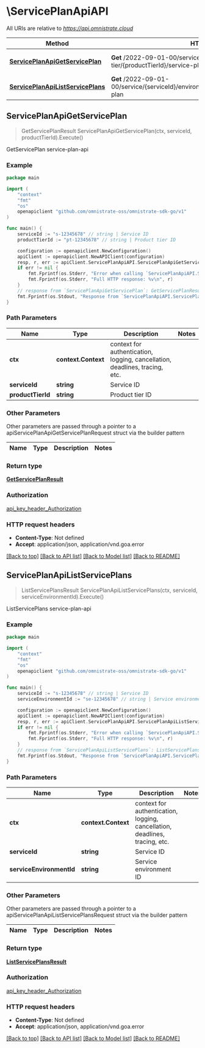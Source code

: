 # \ServicePlanApiAPI

All URIs are relative to *https://api.omnistrate.cloud*

Method | HTTP request | Description
------------- | ------------- | -------------
[**ServicePlanApiGetServicePlan**](ServicePlanApiAPI.md#ServicePlanApiGetServicePlan) | **Get** /2022-09-01-00/service/{serviceId}/product-tier/{productTierId}/service-plan | GetServicePlan service-plan-api
[**ServicePlanApiListServicePlans**](ServicePlanApiAPI.md#ServicePlanApiListServicePlans) | **Get** /2022-09-01-00/service/{serviceId}/environment/{serviceEnvironmentId}/service-plan | ListServicePlans service-plan-api



## ServicePlanApiGetServicePlan

> GetServicePlanResult ServicePlanApiGetServicePlan(ctx, serviceId, productTierId).Execute()

GetServicePlan service-plan-api

### Example

```go
package main

import (
	"context"
	"fmt"
	"os"
	openapiclient "github.com/omnistrate-oss/omnistrate-sdk-go/v1"
)

func main() {
	serviceId := "s-12345678" // string | Service ID
	productTierId := "pt-12345678" // string | Product tier ID

	configuration := openapiclient.NewConfiguration()
	apiClient := openapiclient.NewAPIClient(configuration)
	resp, r, err := apiClient.ServicePlanApiAPI.ServicePlanApiGetServicePlan(context.Background(), serviceId, productTierId).Execute()
	if err != nil {
		fmt.Fprintf(os.Stderr, "Error when calling `ServicePlanApiAPI.ServicePlanApiGetServicePlan``: %v\n", err)
		fmt.Fprintf(os.Stderr, "Full HTTP response: %v\n", r)
	}
	// response from `ServicePlanApiGetServicePlan`: GetServicePlanResult
	fmt.Fprintf(os.Stdout, "Response from `ServicePlanApiAPI.ServicePlanApiGetServicePlan`: %v\n", resp)
}
```

### Path Parameters


Name | Type | Description  | Notes
------------- | ------------- | ------------- | -------------
**ctx** | **context.Context** | context for authentication, logging, cancellation, deadlines, tracing, etc.
**serviceId** | **string** | Service ID | 
**productTierId** | **string** | Product tier ID | 

### Other Parameters

Other parameters are passed through a pointer to a apiServicePlanApiGetServicePlanRequest struct via the builder pattern


Name | Type | Description  | Notes
------------- | ------------- | ------------- | -------------



### Return type

[**GetServicePlanResult**](GetServicePlanResult.md)

### Authorization

[api_key_header_Authorization](../README.md#api_key_header_Authorization)

### HTTP request headers

- **Content-Type**: Not defined
- **Accept**: application/json, application/vnd.goa.error

[[Back to top]](#) [[Back to API list]](../README.md#documentation-for-api-endpoints)
[[Back to Model list]](../README.md#documentation-for-models)
[[Back to README]](../README.md)


## ServicePlanApiListServicePlans

> ListServicePlansResult ServicePlanApiListServicePlans(ctx, serviceId, serviceEnvironmentId).Execute()

ListServicePlans service-plan-api

### Example

```go
package main

import (
	"context"
	"fmt"
	"os"
	openapiclient "github.com/omnistrate-oss/omnistrate-sdk-go/v1"
)

func main() {
	serviceId := "s-12345678" // string | Service ID
	serviceEnvironmentId := "se-12345678" // string | Service environment ID

	configuration := openapiclient.NewConfiguration()
	apiClient := openapiclient.NewAPIClient(configuration)
	resp, r, err := apiClient.ServicePlanApiAPI.ServicePlanApiListServicePlans(context.Background(), serviceId, serviceEnvironmentId).Execute()
	if err != nil {
		fmt.Fprintf(os.Stderr, "Error when calling `ServicePlanApiAPI.ServicePlanApiListServicePlans``: %v\n", err)
		fmt.Fprintf(os.Stderr, "Full HTTP response: %v\n", r)
	}
	// response from `ServicePlanApiListServicePlans`: ListServicePlansResult
	fmt.Fprintf(os.Stdout, "Response from `ServicePlanApiAPI.ServicePlanApiListServicePlans`: %v\n", resp)
}
```

### Path Parameters


Name | Type | Description  | Notes
------------- | ------------- | ------------- | -------------
**ctx** | **context.Context** | context for authentication, logging, cancellation, deadlines, tracing, etc.
**serviceId** | **string** | Service ID | 
**serviceEnvironmentId** | **string** | Service environment ID | 

### Other Parameters

Other parameters are passed through a pointer to a apiServicePlanApiListServicePlansRequest struct via the builder pattern


Name | Type | Description  | Notes
------------- | ------------- | ------------- | -------------



### Return type

[**ListServicePlansResult**](ListServicePlansResult.md)

### Authorization

[api_key_header_Authorization](../README.md#api_key_header_Authorization)

### HTTP request headers

- **Content-Type**: Not defined
- **Accept**: application/json, application/vnd.goa.error

[[Back to top]](#) [[Back to API list]](../README.md#documentation-for-api-endpoints)
[[Back to Model list]](../README.md#documentation-for-models)
[[Back to README]](../README.md)

